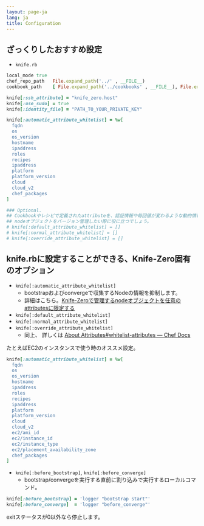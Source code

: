 ```yaml
---
layout: page-ja
lang: ja
title: Configuration
---
```


## ざっくりしたおすすめ設定

- `knife.rb`

```ruby
local_mode true
chef_repo_path   File.expand_path('../' , __FILE__)
cookbook_path    [ File.expand_path('../cookbooks' , __FILE__), File.expand_path('../site-cookbooks' , __FILE__)]

knife[:ssh_attribute] = "knife_zero.host"
knife[:use_sudo] = true
knife[:identity_file] = "PATH_TO_YOUR_PRIVATE_KEY"

knife[:automatic_attribute_whitelist] = %w[
  fqdn
  os
  os_version
  hostname
  ipaddress
  roles
  recipes
  ipaddress
  platform
  platform_version
  cloud
  cloud_v2
  chef_packages
]

### Optional.
## Cookbookやレシピで定義されたattributeを、認証情報や毎回値が変わるような動的情報を使っている際に使います。
## nodeオブジェクトをバージョン管理したい際に役に立つでしょう。
# knife[:default_attribute_whitelist] = []
# knife[:normal_attribute_whitelist] = []
# knife[:override_attribute_whitelist] = []
```


## knife.rbに設定することができる、Knife-Zero固有のオプション

- `knife[:automatic_attribute_whitelist]`
    - bootstrapおよびconvergeで収集するNodeの情報を抑制します。
    - 詳細はこちら。[Knife-Zeroで管理するnodeオブジェクトを任意のattributesに限定する](http://qiita.com/sawanoboly/items/28dfc22929b8fa961456)
- `knife[:default_attribute_whitelist]`
- `knife[:normal_attribute_whitelist]`
- `knife[:override_attribute_whitelist]`
    - 同上、 詳しくは [About Attributes#whitelist-attributes — Chef Docs](https://docs.chef.io/attributes.html#whitelist-attributes)

たとえばEC2のインスタンスで使う時のオススメ設定。

```ruby
knife[:automatic_attribute_whitelist] = %w[
  fqdn
  os
  os_version
  hostname
  ipaddress
  roles
  recipes
  ipaddress
  platform
  platform_version
  cloud
  cloud_v2
  ec2/ami_id
  ec2/instance_id
  ec2/instance_type
  ec2/placement_availability_zone
  chef_packages
]
```

- `knife[:before_bootstrap]`, `knife[:before_converge]`
    - bootstrap/convergeを実行する直前に割り込みで実行するローカルコマンド。

```ruby
knife[:before_bootstrap] = 'logger "bootstrap start"'
knife[:before_converge]  = 'logger "before_converge"'
```

exitステータスが0以外なら停止します。
